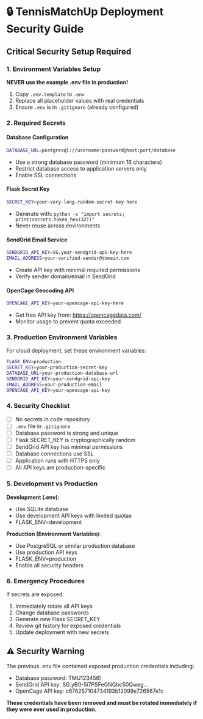 # 🔒 TennisMatchUp Deployment Security Guide

## Critical Security Setup Required

### 1. Environment Variables Setup

**NEVER use the example .env file in production!**

1. Copy `.env.template` to `.env`
2. Replace all placeholder values with real credentials
3. Ensure `.env` is in `.gitignore` (already configured)

### 2. Required Secrets

#### Database Configuration
```bash
DATABASE_URL=postgresql://username:password@host:port/database
```
- Use a strong database password (minimum 16 characters)
- Restrict database access to application servers only
- Enable SSL connections

#### Flask Secret Key
```bash
SECRET_KEY=your-very-long-random-secret-key-here
```
- Generate with: `python -c "import secrets; print(secrets.token_hex(32))"`
- Never reuse across environments

#### SendGrid Email Service
```bash
SENDGRID_API_KEY=SG.your-sendgrid-api-key-here
EMAIL_ADDRESS=your-verified-sender@domain.com
```
- Create API key with minimal required permissions
- Verify sender domain/email in SendGrid

#### OpenCage Geocoding API
```bash
OPENCAGE_API_KEY=your-opencage-api-key-here
```
- Get free API key from: https://opencagedata.com/
- Monitor usage to prevent quota exceeded

### 3. Production Environment Variables

For cloud deployment, set these environment variables:

```bash
FLASK_ENV=production
SECRET_KEY=your-production-secret-key
DATABASE_URL=your-production-database-url
SENDGRID_API_KEY=your-sendgrid-api-key
EMAIL_ADDRESS=your-production-email
OPENCAGE_API_KEY=your-opencage-api-key
```

### 4. Security Checklist

- [ ] No secrets in code repository
- [ ] `.env` file in `.gitignore`
- [ ] Database password is strong and unique
- [ ] Flask SECRET_KEY is cryptographically random
- [ ] SendGrid API key has minimal permissions
- [ ] Database connections use SSL
- [ ] Application runs with HTTPS only
- [ ] All API keys are production-specific

### 5. Development vs Production

**Development (.env)**:
- Use SQLite database
- Use development API keys with limited quotas
- FLASK_ENV=development

**Production (Environment Variables)**:
- Use PostgreSQL or similar production database
- Use production API keys
- FLASK_ENV=production
- Enable all security headers

### 6. Emergency Procedures

If secrets are exposed:
1. Immediately rotate all API keys
2. Change database passwords
3. Generate new Flask SECRET_KEY
4. Review git history for exposed credentials
5. Update deployment with new secrets

## ⚠️ Security Warning

The previous .env file contained exposed production credentials including:
- Database password: TMU123456!
- SendGrid API key: SG.yB0-5i7PSFeGNGbc50Qweg...
- OpenCage API key: c676257104734193b12099e726567e1c

**These credentials have been removed and must be rotated immediately if they were ever used in production.**